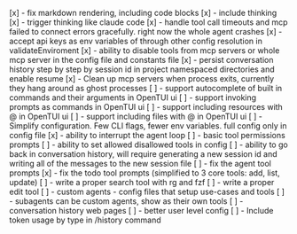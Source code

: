 [x] - fix markdown rendering, including code blocks
[x] - include thinking
[x] - trigger thinking like claude code
[x] - handle tool call timeouts and mcp failed to connect errors gracefully. right now the whole agent crashes
[x] - accept api keys as env variables of through other config resolution in validateEnviroment
[x] - ability to disable tools from mcp servers or whole mcp server in the config file and constants file
[x] - persist conversation history step by step by session id in project namespaced directories and enable resume
[x] - Clean up mcp servers when process exits, currently they hang around as ghost processes
[ ] - support autocomplete of built in commands and their arguments in OpenTUI ui
[ ] - support invoking prompts as commands in OpenTUI ui
[ ] - support including resources with @ in OpenTUI ui
[ ] - support including files with @ in OpenTUI ui
[ ] - Simplify configuration. Few CLI flags, fewer env variables. full config only in config file
[x] - ability to interrupt the agent loop
[ ] - basic tool permissions prompts
[ ] - ability to set allowed disallowed tools in config
[ ] - ability to go back in conversation history, will require generating a new session id and writing all of the messages to the new session file
[ ] - fix the agent tool prompts
[x] - fix the todo tool prompts (simplified to 3 core tools: add, list, update)
[ ] - write a proper search tool with rg and fzf
[ ] - write a proper edit tool
[ ] - custom agents - config files that setup use-cases and tools
[ ] - subagents can be custom agents, show as their own tools
[ ] - conversation history web pages
[ ] - better user level config
[ ] - Include token usage by type in /history command
